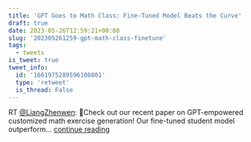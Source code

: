 ```yaml
---
title: 'GPT Goes to Math Class: Fine-Tuned Model Beats the Curve'
draft: true
date: 2023-05-26T12:59:21+00:00
slug: '202305261259-gpt-math-class-finetune'
tags:
  - tweets
is_tweet: true
tweet_info:
  id: '1661975289596108801'
  type: 'retweet'
  is_thread: False
---
```




RT [@LiangZhenwen](https://x.com/LiangZhenwen): 📢Check out our recent paper on GPT-empowered customized math exercise generation! Our fine-tuned student model outperform… [continue reading](https://x.com/sytelus/status/1661975289596108801)
